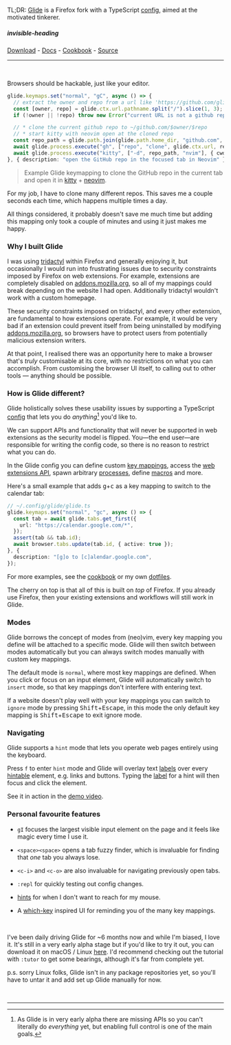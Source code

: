 TL;DR: [Glide](glide-browser.app) is a Firefox fork with a TypeScript [config](https://glide-browser.app/config), aimed at the motivated tinkerer.

##### invisible-heading

[Download](https://glide-browser.app/#download) - [Docs](https://glide-browser.app/) - [Cookbook](https://glide-browser.app/cookbook) - [Source](https://github.com/glide-browser/glide)

---

<br>

Browsers should be hackable, just like your editor.

```typescript
glide.keymaps.set("normal", "gC", async () => {
  // extract the owner and repo from a url like 'https://github.com/glide-browser/glide'
  const [owner, repo] = glide.ctx.url.pathname.split("/").slice(1, 3);
  if (!owner || !repo) throw new Error("current URL is not a github repo");

  // * clone the current github repo to ~/github.com/$owner/$repo
  // * start kitty with neovim open at the cloned repo
  const repo_path = glide.path.join(glide.path.home_dir, "github.com", owner, repo);
  await glide.process.execute("gh", ["repo", "clone", glide.ctx.url, repo_path]);
  await glide.process.execute("kitty", ["-d", repo_path, "nvim"], { cwd: repo_path });
}, { description: "open the GitHub repo in the focused tab in Neovim" });
```

> Example Glide keymapping to clone the GitHub repo in the current tab and open it in [kitty](https://sw.kovidgoyal.net/kitty/) + [neovim](https://neovim.io/).

For my job, I have to clone many different repos. This saves me a couple seconds each time, which happens multiple times a day.

All things considered, it probably doesn't save me much time but adding this mapping only took a couple of minutes and using it just makes me happy.

### Why I built Glide

I was using [tridactyl](https://tridactyl.xyz) within Firefox and generally enjoying it, but occasionally I would run into frustrating issues due to security constraints imposed by Firefox on web extensions. For example, extensions are completely disabled on [addons.mozilla.org](https://addons.mozilla.org), so all of my mappings could break depending on the website I had open. Additionally tridactyl wouldn't work with a custom homepage.

These security constraints imposed on tridactyl, and every other extension, are fundamental to how extensions operate. For example, it would be very bad if an extension could prevent itself from being uninstalled by modifying [addons.mozilla.org](https://addons.mozilla.org), so browsers have to protect users from potentially malicious extension writers.

At that point, I realised there was an opportunity here to make a browser that's *truly* customisable at its core, with no restrictions on what you can accomplish. From customising the browser UI itself, to calling out to other tools — anything should be possible.

### How is Glide different?

Glide holistically solves these usability issues by supporting a TypeScript [config](https://glide-browser.app/config) that lets you do _anything_[^1] you'd like to.

We can support APIs and functionality that will never be supported in web extensions as the security model is flipped. You—the end user—are responsible for writing the config code, so there is no reason to restrict what you can do.

In the Glide config you can define custom [key mappings](https://glide-browser.app/keys), access the [web extensions API](https://glide-browser.app/extensions), spawn arbitrary [processes](https://glide-browser.app/api#glide.process), define [macros](https://glide-browser.app/api#glide.keys) and more.

Here's a small example that adds <kbd>g</kbd>+<kbd>c</kbd> as a key mapping to switch to the calendar tab:

```typescript
// ~/.config/glide/glide.ts
glide.keymaps.set("normal", "gc", async () => {
  const tab = await glide.tabs.get_first({
    url: "https://calendar.google.com/*",
  });
  assert(tab && tab.id);
  await browser.tabs.update(tab.id, { active: true });
}, {
  description: "[g]o to [c]alendar.google.com",
});
```

For more examples, see the [cookbook](https://glide-browser.app/cookbook) or my own [dotfiles](https://github.com/RobertCraigie/dotfiles/tree/main/glide).

The cherry on top is that all of this is built on _top_ of Firefox. If you already use Firefox, then your existing extensions and workflows will still work in Glide.

### Modes

Glide borrows the concept of modes from (neo)vim, every key mapping you define will be attached to a specific mode. Glide will then switch between modes automatically but you can always switch modes manually with custom key mappings.

The default mode is `normal`, where most key mappings are defined. When you click or focus on an input element, Glide will automatically switch to `insert` mode, so that key mappings don't interfere with entering text.

If a website doesn't play well with your key mappings you can switch to `ignore` mode by pressing <kbd>Shift</kbd>+<kbd>Escape</kbd>, in this mode the only default key mapping is <kbd>Shift</kbd>+<kbd>Escape</kbd> to exit ignore mode.

### Navigating

Glide supports a `hint` mode that lets you operate web pages entirely using the keyboard.

Press `f` to enter `hint` mode and Glide will overlay text [labels](https://glide-browser.app/hints#label-generation) over every [hintable](https://glide-browser.app/hints#hintable-elements) element, e.g. links and buttons. Typing the [label](https://glide-browser.app/hints#label-generation) for a hint will then focus and click the element.

See it in action in the [demo video](https://glide-browser.app/#demo-video).

### Personal favourite features

- `gI` focuses the largest visible input element on the page and it feels like magic every time I use it.

- `<space><space>` opens a tab fuzzy finder, which is invaluable for finding that _one_ tab you always lose.

- `<c-i>` and `<c-o>` are also invaluable for navigating previously open tabs.

- `:repl` for quickly testing out config changes.

- [hints](https://glide-browser.app/hints) for when I don't want to reach for my mouse.

- A [which-key](https://github.com/folke/which-key.nvim) inspired UI for reminding you of the many key mappings.

<br>

I've been daily driving Glide for ~6 months now and while I'm biased, I love it. It's still in a very early alpha stage but if you'd like to try it out, you can download it on macOS / Linux [here](https://glide-browser.app/#download). I'd recommend checking out the tutorial with `:tutor` to get some bearings, although it's far from complete yet.

p.s. sorry Linux folks, Glide isn't in any package repositories yet, so you'll have to untar it and add set up Glide manually for now.

<br>

---

[^1]: As Glide is in very early alpha there are missing APIs so you can't literally do _everything_ yet, but enabling full control is one of the main goals.
